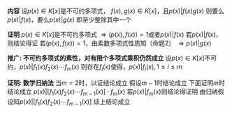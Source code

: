**内容**
设$p(x)\in K[x]$是不可约多项式，
$f(x),g(x)\in K[x]$，且$p(x)|f(x)g(x)$
则要么$p(x)|f(x)$，要么$p(x)|g(x)$
即至少整除其中一个

**证明**
$p(x)\in K[x]$是不可约多项式
$\Rightarrow (p(x),f(x))=1$或者$p(x)|f(x)$
若$p(x)|f(x)$，则结论得证
若$(p(x),f(x))=1$，由素数多项式性质知（命题2）
$\Rightarrow p(x)|g(x)$

**推广: 不可约多项式的素性，对有限个多项式乘积仍然成立**
设$p(x)\in K[x]$不可约，$p(x)|f_1(x)f_2(x)\cdots f_m(x)$
则存在$f_i(x)$使得，$p(x)|f_i(x), 1\leq i\leq m$

**证明: 数学归纳法**
当$m=2$时，以证结论成立
假设$m-1$时结论成立
下面证明$m$时结论成立
$p(x)|[f_1(x)f_2(x)\cdots f_{m-1}(x)]\cdot f_m(x)$
若$p(x)|f_m(x)$则结论得证明
由归纳假设知$p(x)|[f_1(x)f_2(x)\cdots f_{m-1}(x)]$
综上结论成立

